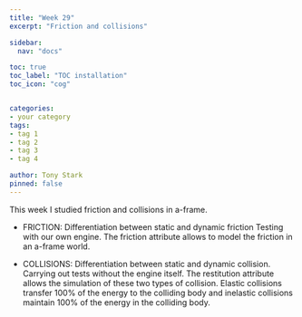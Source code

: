 ```yaml
---
title: "Week 29"
excerpt: "Friction and collisions"

sidebar:
  nav: "docs"

toc: true
toc_label: "TOC installation"
toc_icon: "cog"


categories:
- your category
tags:
- tag 1
- tag 2
- tag 3
- tag 4

author: Tony Stark
pinned: false
---
```


This week I studied friction and collisions in a-frame.

- FRICTION:
Differentiation between static and dynamic friction Testing with our own engine. The friction attribute allows to model the friction in an a-frame world.

- COLLISIONS:
Differentiation between static and dynamic collision. Carrying out tests without the engine itself. The restitution attribute allows the simulation of these two types of collision. Elastic collisions transfer 100% of the energy to the colliding body and inelastic collisions maintain 100% of the energy in the colliding body.



